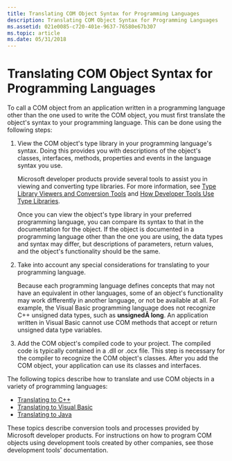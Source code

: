 ```yaml
---
title: Translating COM Object Syntax for Programming Languages
description: Translating COM Object Syntax for Programming Languages
ms.assetid: 021e0085-c720-401e-9637-76580e67b307
ms.topic: article
ms.date: 05/31/2018
---
```


# Translating COM Object Syntax for Programming Languages

To call a COM object from an application written in a programming language other than the one used to write the COM object, you must first translate the object's syntax to your programming language. This can be done using the following steps:

1.  View the COM object's type library in your programming language's syntax. Doing this provides you with descriptions of the object's classes, interfaces, methods, properties and events in the language syntax you use.

    Microsoft developer products provide several tools to assist you in viewing and converting type libraries. For more information, see [Type Library Viewers and Conversion Tools](type-library-viewers-and-conversion-tools.md) and [How Developer Tools Use Type Libraries](how-developer-tools-use-type-libraries.md).

    Once you can view the object's type library in your preferred programming language, you can compare its syntax to that in the documentation for the object. If the object is documented in a programming language other than the one you are using, the data types and syntax may differ, but descriptions of parameters, return values, and the object's functionality should be the same.

2.  Take into account any special considerations for translating to your programming language.

    Because each programming language defines concepts that may not have an equivalent in other languages, some of an object's functionality may work differently in another language, or not be available at all. For example, the Visual Basic programming language does not recognize C++ unsigned data types, such as **unsignedÂ long**. An application written in Visual Basic cannot use COM methods that accept or return unsigned data type variables.

3.  Add the COM object's compiled code to your project. The compiled code is typically contained in a .dll or .ocx file. This step is necessary for the compiler to recognize the COM object's classes. After you add the COM object, your application can use its classes and interfaces.

The following topics describe how to translate and use COM objects in a variety of programming languages:

-   [Translating to C++](translating-to-c--.md)
-   [Translating to Visual Basic](translating-to-visual-basic.md)
-   [Translating to Java](translating-to-java.md)

These topics describe conversion tools and processes provided by Microsoft developer products. For instructions on how to program COM objects using development tools created by other companies, see those development tools' documentation.

 

 




